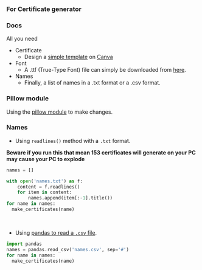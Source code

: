### For Certificate generator
### Docs

All you need

- Certificate
  - Design a [simple template](template.png) on [Canva](https://www.canva.com/)
- Font
  - A .ttf (True-Type Font) file can simply be downloaded from [here](https://www.google.com/search?q=download+.ttf+fonts).
- Names
  - Finally, a list of names in a .txt format or a .csv format.

### Pillow module

Using the [pillow module](https://pypi.org/project/Pillow/) to make changes.
<br>

### Names 

- Using `readlines()` method with a `.txt` format.

**Beware if you run this that mean 153 certificates will generate on your PC may cause your PC to explode**
```python
names = []

with open('names.txt') as f:
    content = f.readlines()
    for item in content:
        names.append(item[:-1].title())
for name in names:
  make_certificates(name)
```
<br>

- Using [pandas to read a `.csv` file](https://pandas.pydata.org/pandas-docs/stable/reference/api/pandas.read_csv.html).

```python
import pandas
names = pandas.read_csv('names.csv', sep='#')
for name in names:
  make_certificates(name)
```

<br>
